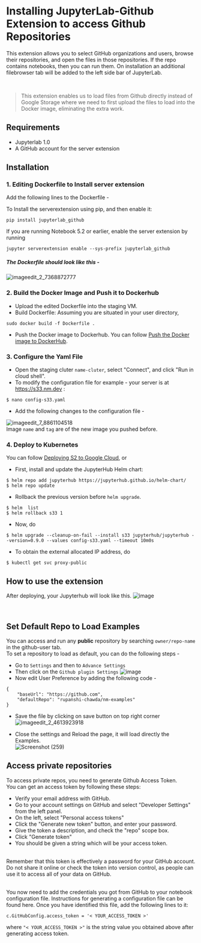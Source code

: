 # Installing JupyterLab-Github Extension to access Github Repositories 
This extension allows you to select GitHub organizations and users, browse their repositories, and open the files in those repositories. 
If the repo contains notebooks, then you can run them. On installation an additional filebrowser tab will be added to the left side bar of JupyterLab.

</br>

>This extension enables us to load files from Github directly 
>instead of Google Storage where we need to first upload the files to load into the Docker image, eliminating the extra work.

## Requirements 
- Jupyterlab 1.0
- A GitHub account for the server extension

## Installation

### 1. Editing Dockerfile to Install server extension 

Add the following lines to the Dockerfile -

To Install the serverextension using pip, and then enable it:
``` 
pip install jupyterlab_github 
```

If you are running Notebook 5.2 or earlier, enable the server extension by running
``` 
jupyter serverextension enable --sys-prefix jupyterlab_github 
```
##### The Dockerfile should look like this -
![imageedit_2_7368872777](https://user-images.githubusercontent.com/58527347/147265031-1b999e96-38f5-4619-84fe-21260543c741.gif)
</br>

### 2. Build the Docker Image and Push it to Dockerhub
- Upload the edited Dockerfile into the staging VM. </br>
- Build Dockerfile: Assuming you are situated in your user directory,
```
sudo docker build -f Dockerfile .
```
- Push the Docker image to Dockerhub. You can follow [Push the Docker image to DockerHub](https://github.com/nmltd/s2-dev/blob/cicd-setup/docs/testing_staging.md#push-the-docker-image-to-dockerhub).


### 3. Configure the Yaml File
- Open the staging cluter `name-cluter`, select "Connect", and click "Run in cloud shell".
- To modify the configuration file for example - your server is at https://s33.nm.dev : 
```
$ nano config-s33.yaml
```
- Add the following changes to the configuration file -

![imageedit_7_8861104518](https://user-images.githubusercontent.com/58527347/147268904-9f621c65-ae91-4aad-a154-73357f6284e3.jpg)
</br> Image `name` and `tag` are of the new image you pushed before. </br>

### 4. Deploy to Kubernetes
You can follow [Deploying S2 to Google Cloud](https://github.com/nmltd/s2-dev/blob/cicd-setup/docs/deploying_to_kubernetes.md), or 
- First, install and update the JupyterHub Helm chart:
```
$ helm repo add jupyterhub https://jupyterhub.github.io/helm-chart/
$ helm repo update
```
- Rollback the previous version before `helm upgrade`.
```
$ helm  list
$ helm rollback s33 1
```
- Now, do
```
$ helm upgrade --cleanup-on-fail --install s33 jupyterhub/jupyterhub --version=0.9.0 --values config-s33.yaml --timeout 10m0s
```
- To obtain the external allocated IP address, do
```
$ kubectl get svc proxy-public
```

## How to use the extension 
After deploying, your Jupyterhub will look like this.
![image](https://user-images.githubusercontent.com/58527347/147270750-e5f0674c-b099-452b-978d-4a33c0486551.png)

</br>


## Set Default Repo to Load Examples 

You can access and run any **public** repository by searching `owner/repo-name` in the github-user tab.
</br>
To set a repository to load as default, you can do the following steps - 
- Go to `Settings` and then to `Advance Settings`
- Then click on the `Github plugin Settings` 
![image](https://user-images.githubusercontent.com/58527347/147900977-df45d842-c3e2-4ca6-a10e-b772abbf472a.png)
- Now edit User Preference by adding the following code - 
```
{
    "baseUrl": "https://github.com",
    "defaultRepo": "rupanshi-chawda/nm-examples"
}
```
- Save the file by clicking on save button on top right corner </br>
![imageedit_2_4613923918](https://user-images.githubusercontent.com/58527347/147901200-df1cf730-7c7f-44dc-a2d4-9c368c9d1925.jpg)

- Close the settings and Reload the page, it will load directly the Examples.  
![Screenshot (259)](https://user-images.githubusercontent.com/58527347/147901430-179bce56-ad2f-403f-b0ed-95439dea2e92.png)


## Access private repositories 
To access private repos, you need to generate Github Access Token. </br>
You can get an access token by following these steps:
- Verify your email address with GitHub.
- Go to your account settings on GitHub and select "Developer Settings" from the left panel.
- On the left, select "Personal access tokens"
- Click the "Generate new token" button, and enter your password.
- Give the token a description, and check the "repo" scope box.
- Click "Generate token"
- You should be given a string which will be your access token.

</br>
Remember that this token is effectively a password for your GitHub account. Do not share it online or check the token into version control, as people can use it to access all of your data on GitHub. </br> </br>

You now need to add the credentials you got from GitHub to your notebook configuration file. Instructions for generating a configuration file can be found here. Once you have identified this file, add the following lines to it:
```
c.GitHubConfig.access_token = '< YOUR_ACCESS_TOKEN >'
```
where `"< YOUR_ACCESS_TOKEN >"` is the string value you obtained above after generating access token.
